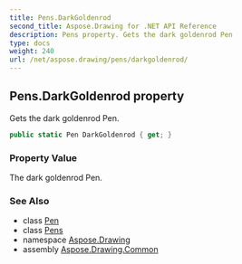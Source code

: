 ```yaml
---
title: Pens.DarkGoldenrod
second_title: Aspose.Drawing for .NET API Reference
description: Pens property. Gets the dark goldenrod Pen
type: docs
weight: 240
url: /net/aspose.drawing/pens/darkgoldenrod/
---
```

## Pens.DarkGoldenrod property

Gets the dark goldenrod Pen.

```csharp
public static Pen DarkGoldenrod { get; }
```

### Property Value

The dark goldenrod Pen.

### See Also

* class [Pen](../../pen/)
* class [Pens](../)
* namespace [Aspose.Drawing](../../pens/)
* assembly [Aspose.Drawing.Common](../../../)


